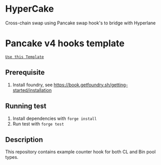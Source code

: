 # HyperCake
Cross-chain swap using Pancake swap hook's to bridge with Hyperlane


# Pancake v4 hooks template

[`Use this Template`](https://github.com/new?owner=pancakeswap&template_name=pancake-v4-hooks-template&template_owner=pancakeswap)

## Prerequisite

1. Install foundry, see https://book.getfoundry.sh/getting-started/installation

## Running test

1. Install dependencies with `forge install`
2. Run test with `forge test`

## Description

This repository contains example counter hook for both CL and Bin pool types. 

